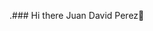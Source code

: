 .### Hi there Juan David Perez👋

<!-- 
|[] Info                                                          |F]|!"|
|"""""""""""""""""""""""""""""""""""""""""""""""""""""""""""""""""""""|"|
| - I’m currently studing on University of Valley                     | |
| - I’m currently learning Java                                       | |
| - I’m looking to collaborate on make some proyects                  | |
|                                                                     |_|
|_____________________________________________________________________|/|

-->
